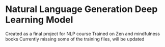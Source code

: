 # Natural Language Generation Deep Learning Model
Created as a final project for NLP course
Trained on Zen and mindfulness books
Currently missing some of the training files, will be updated

